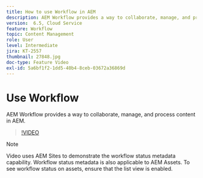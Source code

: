 ```yaml
---
title: How to use Workflow in AEM
description: AEM Workflow provides a way to collaborate, manage, and process content in AEM.
version:  6.5, Cloud Service
feature: Workflow
topic: Content Management
role: User
level: Intermediate
jira: KT-2557
thumbnail: 27848.jpg
doc-type: Feature Video
exl-id: 5a6bf1f2-1dd5-40b4-8ceb-03672a36869d
---
```

# Use Workflow

AEM Workflow provides a way to collaborate, manage, and process content in AEM.
 
 >[!VIDEO](https://video.tv.adobe.com/v/27848?quality=12&learn=on)

 >[!NOTE]
 >
 > Video uses AEM Sites to demonstrate the workflow status metadata capability. Workflow status metadata is also applicable to AEM Assets. To see workflow status on assets, ensure that the list view is enabled.
